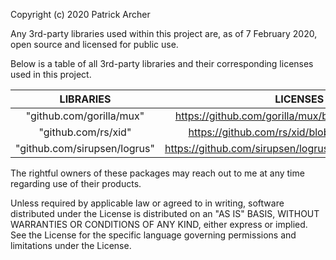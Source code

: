 Copyright (c) 2020 Patrick Archer

Any 3rd-party libraries used within this project are, as of 7 February 2020, open source and licensed for public use.

Below is a table of all 3rd-party libraries and their corresponding licenses used in this project. 

| LIBRARIES   |      LICENSES      |
|:--------:|:-------------:|
| "github.com/gorilla/mux" |  https://github.com/gorilla/mux/blob/master/LICENSE |
| "github.com/rs/xid" |    https://github.com/rs/xid/blob/master/LICENSE   |
| "github.com/sirupsen/logrus" | https://github.com/sirupsen/logrus/blob/master/LICENSE |

The rightful owners of these packages may reach out to me at any time regarding use of their products.

Unless required by applicable law or agreed to in writing, software
distributed under the License is distributed on an "AS IS" BASIS,
WITHOUT WARRANTIES OR CONDITIONS OF ANY KIND, either express or implied.
See the License for the specific language governing permissions and
limitations under the License.
